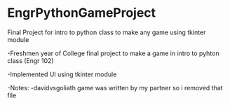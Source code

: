# EngrPythonGameProject
Final Project for intro to python class to make any game using tkinter module

-Freshmen year of College final project to make a game in intro to pyhton class (Engr 102)

-Implemented UI using tkinter module 

-Notes:
-davidvsgoliath game was written by my partner so i removed that file
